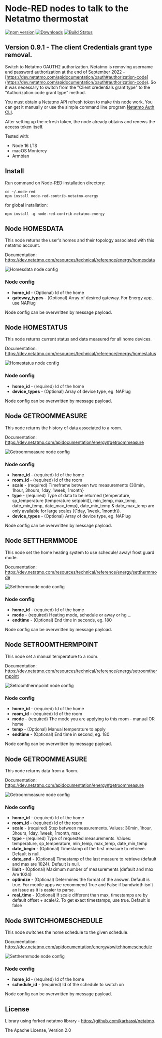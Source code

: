 [img-homesdata]: https://github.com/tvecera/node-red-contrib-netatmo-energy/raw/main/doc/node-homesdata.png "Node Homesdata"

[img-homestatus]: https://github.com/tvecera/node-red-contrib-netatmo-energy/raw/main/doc/node-homestatus.png "Node Homestatus"

[img-setthermmode]: https://github.com/tvecera/node-red-contrib-netatmo-energy/raw/main/doc/node-setthermmode.png "Node Setthermmode"

[img-setroomthermpoint]: https://github.com/tvecera/node-red-contrib-netatmo-energy/raw/main/doc/node-setroomthermpoint.png "Node Setroomthermpoint"

[img-getroommeasure]: https://github.com/tvecera/node-red-contrib-netatmo-energy/raw/main/doc/node-getroommeasure.png "Node Getroommeasure"

[img-switchhomeschedule]: https://github.com/tvecera/node-red-contrib-netatmo-energy/raw/main/doc/node-switchhomeschedule.png "Node Switchhomeschedule"

# Node-RED nodes to talk to the Netatmo thermostat

[![npm version](https://img.shields.io/npm/v/node-red-contrib-netatmo-energy.svg?maxAge=259200)](https://www.npmjs.com/package/node-red-contrib-netatmo-energy) [![Downloads](https://img.shields.io/npm/dm/node-red-contrib-netatmo-energy.svg?maxAge=259200)](https://www.npmjs.com/package/node-red-contrib-netatmo-energy)
[![Build Status](https://travis-ci.org/tvecera/node-red-contrib-netatmo-energy.svg?branch=main)](https://travis-ci.org/tvecera/node-red-contrib-netatmo-energy)

## Version 0.9.1 - The client Credentials grant type removal.

Switch to Netatmo OAUTH2 authorization. Netatmo is removing username and password authorization at the end of September 2022 - [https://dev.netatmo.com/apidocumentation/oauth#authorization-code](https://dev.netatmo.com/apidocumentation/oauth#authorization-code). So it was necessary to switch from the "Client credentials grant type" to the "Authorization code grant type" method.

You must obtain a Netatmo API refresh token to make this node work. You can get it manually or use the simple command line program [Netatmo Auth CLI](https://github.com/tvecera/netatmo-auth-cli).

After setting up the refresh token, the node already obtains and renews the access token itself.


Tested with:

* Node 16 LTS
* macOS Monterey
* Armbian

## Install

Run command on Node-RED installation directory:

    cd ~/.node-red
    npm install node-red-contrib-netatmo-energy 

for global installation:

    npm install -g node-red-contrib-netatmo-energy 

## Node HOMESDATA

This node returns the user's homes and their topology associated with this netatmo account.

Documentation: https://dev.netatmo.com/resources/technical/reference/energy/homesdata

![Homesdata node config][img-homesdata]

### Node config

* **home_id** - (Optional) Id of the home
* **gateway_types** - (Optional) Array of desired gateway. For Energy app, use NAPlug

Node config can be overwritten by message payload.

## Node HOMESTATUS

This node returns current status and data measured for all home devices.

Documentation: https://dev.netatmo.com/resources/technical/reference/energy/homestatus

![Homestatus node config][img-homestatus]

### Node config

* **home_id** - (required) Id of the home
* **device_types** - (Optional) Array of device type, eg. NAPlug

Node config can be overwritten by message payload.

## Node GETROOMMEASURE

This node returns the history of data associated to a room.

Documentation: https://dev.netatmo.com/apidocumentation/energy#getroommeasure

![Getroommeasure node config][img-getroommeasure]

### Node config

* **home_id** - (required) Id of the home
* **room_id** - (required) Id of the room
* **scale** - (required) Timeframe between two measurements {30min, 1hour, 3hours, 1day, 1week, 1month}
* **type** - (required) Type of data to be returned {temperature, sp_temperature (temperature setpoint)), min_temp,
  max_temp, date_min_temp, date_max_temp}, date_min_temp & date_max_temp are only available for large scales ({1day,
  1week, 1month}).
* **device_types** - (Optional) Array of device type, eg. NAPlug

Node config can be overwritten by message payload.

## Node SETTHERMMODE

This node set the home heating system to use schedule/ away/ frost guard mode.

Documentation: https://dev.netatmo.com/resources/technical/reference/energy/setthermmode

![Setthermmode node config][img-setthermmode]

### Node config

* **home_id** - (required) Id of the home
* **mode** - (required) Heating mode, schedule or away or hg ...
* **endtime** - (Optional) End time in seconds, eg. 180

Node config can be overwritten by message payload.

## Node SETROOMTHERMPOINT

This node set a manual temperature to a room.

Documentation: https://dev.netatmo.com/resources/technical/reference/energy/setroomthermpoint

![Setroomthermpoint node config][img-setroomthermpoint]

### Node config

* **home_id** - (required) Id of the home
* **room_id** - (required) Id of the room
* **mode** - (required) The mode you are applying to this room - manual OR home
* **temp** - (Optional) Manual temperature to apply
* **endtime** - (Optional) End time in second, eg. 180

Node config can be overwritten by message payload.

## Node GETROOMMEASURE

This node returns data from a Room.

Documentation: https://dev.netatmo.com/apidocumentation/energy#getroommeasure

![Getroommeasure node config][img-getroommeasure]

### Node config

* **home_id** - (required) Id of the home
* **room_id** - (required) Id of the room
* **scale** - (required) Step between measurements. Values: 30min, 1hour, 3hours, 1day, 1week, 1month, max
* **type** - (required) Type of requested measurements. Values: temperature, sp_temperature, min_temp, max_temp,
  date_min_temp
* **date_begin** - (Optional) Timestamp of the first measure to retrieve. Default is null.
* **date_end** - (Optional) Timestamp of the last measure to retrieve (default and max are 1024). Default is null.
* **limit** - (Optional) Maximum number of measurements (default and max Are 1024)
* **optimize** - (Optional) Determines the format of the answer. Default is true. For mobile apps we recommend True and
  False if bandwidth isn't an issue as it is easier to parse.
* **real_time** - (Optional) If scale different than max, timestamps are by default offset + scale/2. To get exact
  timestamps, use true. Default is false

## Node SWITCHHOMESCHEDULE

This node switches the home schedule to the given schedule.

Documentation: https://dev.netatmo.com/apidocumentation/energy#switchhomeschedule

![Setthermmode node config][img-setthermmode]

### Node config

* **home_id** - (required) Id of the home
* **schedule_id** - (required) Id of the schedule to switch on

Node config can be overwritten by message payload.

## License

Library using forked netatmo library - https://github.com/karbassi/netatmo.

The Apache License, Version 2.0